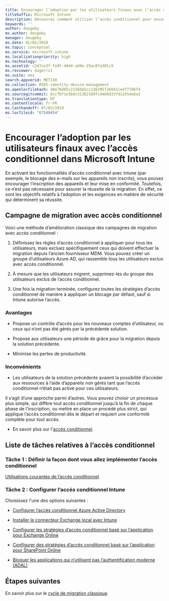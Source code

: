 ```yaml
---
title: Encourager l’adoption par les utilisateurs finaux avec l’accès conditionnel
titleSuffix: Microsoft Intune
description: Découvrez comment utiliser l’accès conditionnel pour encourager les inscriptions dans Microsoft Intune.
keywords: ''
author: dougeby
ms.author: dougeby
manager: dougeby
ms.date: 01/02/2018
ms.topic: conceptual
ms.service: microsoft-intune
ms.localizationpriority: high
ms.technology: ''
ms.assetid: c2d7ce3f-fe97-4044-ad9e-25ac8fa301c9
ms.reviewer: dagerrit
ms.suite: ems
search.appverid: MET150
ms.collection: M365-identity-device-management
ms.openlocfilehash: 40e78d85c215bbb5cc126705f26041ce4f7786f4
ms.sourcegitcommit: bccfbf1e3bdc31382189fc4489d337d1a554e6a1
ms.translationtype: HT
ms.contentlocale: fr-FR
ms.lasthandoff: 07/03/2019
ms.locfileid: "67549454"
---
```

# <a name="drive-end-user-adoption-with-conditional-access-in-microsoft-intune"></a>Encourager l’adoption par les utilisateurs finaux avec l’accès conditionnel dans Microsoft Intune

En activant les fonctionnalités d’accès conditionnel avec Intune (par exemple, le blocage des e-mails sur les appareils non inscrits), vous pouvez encourager l’inscription des appareils et leur mise en conformité. Toutefois, ce n’est pas nécessaire pour assurer la réussite de la migration. En effet, ce sont les objectifs relatifs à l’adoption et les exigences en matière de sécurité qui déterminent sa réussite.

## <a name="migration-campaign-with-conditional-access"></a>Campagne de migration avec accès conditionnel

Voici une méthode d’amélioration classique des campagnes de migration avec accès conditionnel :

1. Définissez les règles d’accès conditionnel à appliquer pour tous les utilisateurs, mais excluez spécifiquement ceux qui doivent effectuer la migration depuis l’ancien fournisseur MDM. Vous pouvez créer un groupe d’utilisateurs Azure AD, qui rassemble tous les utilisateurs exclus avec accès conditionnel.

2. À mesure que les utilisateurs migrent, supprimez-les du groupe des utilisateurs exclus de l’accès conditionnel.

3. Une fois la migration terminée, configurez toutes les stratégies d’accès conditionnel de manière à appliquer un blocage par défaut, sauf si Intune autorise l’accès.

### <a name="advantages"></a>Avantages

- Propose un contrôle d’accès pour les nouveaux comptes d’utilisateur, ou ceux qui n’ont pas été gérés par la précédente solution.

- Propose aux utilisateurs une période de grâce pour la migration depuis la solution précédente.

- Minimise les pertes de productivité.

### <a name="disadvantages"></a>Inconvénients

- Les utilisateurs de la solution précédente avaient la possibilité d’accéder aux ressources à l’aide d’appareils non gérés tant que l’accès conditionnel n’était pas activé pour ces utilisateurs.


Il s’agit d’une approche parmi d’autres. Vous pouvez choisir un processus plus simple, qui diffère tout accès conditionnel jusqu’à la fin de chaque phase de l’inscription, ou mettre en place un procédé plus strict, qui applique l’accès conditionnel dès le départ et requiert une conformité complète pour tout accès.

- En savoir plus sur l'[accès conditionnel](conditional-access.md).

## <a name="task-list-for-conditional-access"></a>Liste de tâches relatives à l’accès conditionnel

### <a name="task-1-decide-how-you-are-going-to-implement-conditional-access"></a>Tâche 1 : Définir la façon dont vous allez implémenter l’accès conditionnel

[Utilisations courantes de l’accès conditionnel](conditional-access-intune-common-ways-use.md).

### <a name="task-2-set-up-intune-conditional-access"></a>Tâche 2 : Configurer l’accès conditionnel Intune

Choisissez l'une des options suivantes :

- [Configurer l’accès conditionnel Azure Active Directory](https://docs.microsoft.com/azure/active-directory/active-directory-conditional-access-azure-portal)

- [Installer le connecteur Exchange local avec Intune](exchange-connector-install.md)

- [Configurer les stratégies d’accès conditionnel basé sur l’application pour Exchange Online](app-based-conditional-access-intune-create.md)

- [Configurer des stratégies d’accès conditionnel basé sur l’application pour SharePoint Online](app-based-conditional-access-intune-create.md)

- [Bloquer les applications qui n’utilisent pas l’authentification moderne (ADAL)](app-modern-authentication-block.md)

## <a name="next-steps"></a>Étapes suivantes

En savoir plus sur le [cycle de migration classique](migration-guide-cycle.md).
